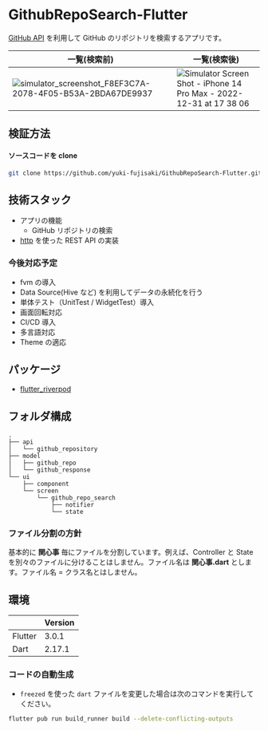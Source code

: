 # GithubRepoSearch-Flutter

[GitHub API](https://docs.github.com/ja/rest/search?apiVersion=2022-11-28#search-repositories) を利用して GitHub のリポジトリを検索するアプリです。

| 一覧(検索前)                                                                                                                                                        | 一覧(検索後)                                                                                                                                                                 |
| ------------------------------------------------------------------------------------------------------------------------------------------------------------------- | ---------------------------------------------------------------------------------------------------------------------------------------------------------------------------- |
| ![simulator_screenshot_F8EF3C7A-2078-4F05-B53A-2BDA67DE9937](https://user-images.githubusercontent.com/77733479/210130794-ed25fb2e-2dd3-427c-800a-647538b4c45f.png) | ![Simulator Screen Shot - iPhone 14 Pro Max - 2022-12-31 at 17 38 06](https://user-images.githubusercontent.com/77733479/210130705-8cf482f4-94fe-43ca-8220-ad27677a7682.png) |

## 検証方法

#### ソースコードを clone

```bash
git clone https://github.com/yuki-fujisaki/GithubRepoSearch-Flutter.git
```

## 技術スタック

- アプリの機能
  - GitHub リポジトリの検索
- [http](https://pub.dev/packages/http) を使った REST API の実装

### 今後対応予定

- fvm の導入
- Data Source(Hive など) を利用してデータの永続化を行う
- 単体テスト（UnitTest / WidgetTest）導入
- 画面回転対応
- CI/CD 導入
- 多言語対応
- Theme の適応

## パッケージ

- [flutter_riverpod](https://pub.dev/packages/flutter_riverpod)

## フォルダ構成

```
.
├── api
│   └── github_repository
├── model
│   ├── github_repo
│   └── github_response
└── ui
    ├── component
    └── screen
        └── github_repo_search
            ├── notifier
            └── state
```

### ファイル分割の方針

基本的に **関心事** 毎にファイルを分割しています。例えば、Controller と State を別々のファイルに分けることはしません。ファイル名は **関心事.dart** とします。ファイル名 = クラス名とはしません。

## 環境

|         | Version |
| ------- | ------- |
| Flutter | 3.0.1   |
| Dart    | 2.17.1  |

### コードの自動生成

- `freezed` を使った `dart` ファイルを変更した場合は次のコマンドを実行してください。

```bash
flutter pub run build_runner build --delete-conflicting-outputs
```
